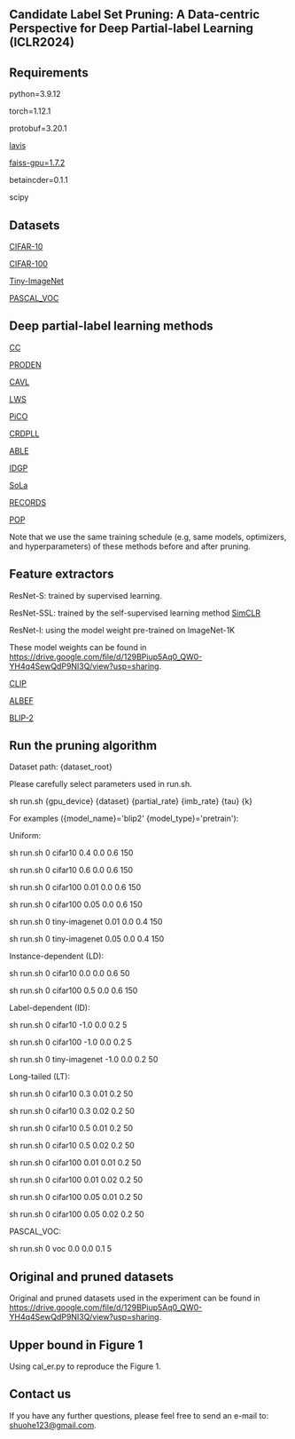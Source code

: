 ## Candidate Label Set Pruning: A Data-centric Perspective for Deep Partial-label Learning (ICLR2024)

## Requirements

python=3.9.12

torch=1.12.1

protobuf=3.20.1

[lavis](https://github.com/salesforce/LAVIS)

[faiss-gpu=1.7.2](https://github.com/facebookresearch/faiss)

betaincder=0.1.1

scipy

## Datasets

[CIFAR-10](https://www.cs.toronto.edu/~kriz/cifar.html) 

[CIFAR-100](https://www.cs.toronto.edu/~kriz/cifar.html)

[Tiny-ImageNet](http://cs231n.stanford.edu/tiny-imagenet-200.zip)

[PASCAL_VOC](https://drive.google.com/file/d/1OxZWambUGPcPttBFg9oo--Vd3j3Xu9tS/view)

## Deep partial-label learning methods

[CC](https://lfeng-ntu.github.io/Code/RCCC.zip)

[PRODEN](https://github.com/lvjiaqi77/PRODEN)

[CAVL](https://github.com/Ferenas/CAVL)

[LWS](https://github.com/hongwei-wen/LW-loss-for-partial-label)

[PiCO](https://github.com/SZU-AdvTech-2022/132-PiCO-Contrastive-Label-Disambiguation-for-Partial-Label-Learning?tab=readme-ov-file)

[CRDPLL](https://github.com/wu-dd/PLCR)

[ABLE](https://github.com/AlphaXia/ABLE)

[IDGP](https://github.com/palm-ml/idgp)

[SoLa](https://github.com/hbzju/SoLar)

[RECORDS](https://github.com/MediaBrain-SJTU/RECORDS-LTPLL)

[POP](https://github.com/palm-ml/POP)

Note that we use the same training schedule (e.g, same models, optimizers, and hyperparameters) of these methods before and after pruning. 

## Feature extractors

ResNet-S: trained by supervised learning.

ResNet-SSL: trained by the self-supervised learning method [SimCLR](https://github.com/sthalles/SimCLR)

ResNet-I: using the model weight pre-trained on ImageNet-1K

These model weights can be found in https://drive.google.com/file/d/129BPiup5Aq0_QW0-YH4q4SewQdP9NI3Q/view?usp=sharing.

[CLIP](https://github.com/salesforce/LAVIS)

[ALBEF](https://github.com/salesforce/LAVIS)

[BLIP-2](https://github.com/salesforce/LAVIS)

## Run the pruning algorithm

Dataset path: {dataset_root}

Please carefully select parameters used in run.sh. 

sh run.sh {gpu_device} {dataset} {partial_rate} {imb_rate} {tau} {k}

For examples ({model_name}='blip2' {model_type}='pretrain'):

Uniform:

sh run.sh 0 cifar10 0.4 0.0 0.6 150

sh run.sh 0 cifar10 0.6 0.0 0.6 150

sh run.sh 0 cifar100 0.01 0.0 0.6 150

sh run.sh 0 cifar100 0.05 0.0 0.6 150

sh run.sh 0 tiny-imagenet 0.01 0.0 0.4 150

sh run.sh 0 tiny-imagenet 0.05 0.0 0.4 150

Instance-dependent (LD):

sh run.sh 0 cifar10 0.0 0.0 0.6 50

sh run.sh 0 cifar100 0.5 0.0 0.6 150

Label-dependent (ID):

sh run.sh 0 cifar10 -1.0 0.0 0.2 5

sh run.sh 0 cifar100 -1.0 0.0 0.2 5

sh run.sh 0 tiny-imagenet -1.0 0.0 0.2 50

Long-tailed (LT):

sh run.sh 0 cifar10 0.3 0.01 0.2 50

sh run.sh 0 cifar10 0.3 0.02 0.2 50

sh run.sh 0 cifar10 0.5 0.01 0.2 50

sh run.sh 0 cifar10 0.5 0.02 0.2 50

sh run.sh 0 cifar100 0.01 0.01 0.2 50

sh run.sh 0 cifar100 0.01 0.02 0.2 50

sh run.sh 0 cifar100 0.05 0.01 0.2 50

sh run.sh 0 cifar100 0.05 0.02 0.2 50

PASCAL_VOC:

sh run.sh 0 voc 0.0 0.0 0.1 5


## Original and pruned datasets

Original and pruned datasets used in the experiment can be found in https://drive.google.com/file/d/129BPiup5Aq0_QW0-YH4q4SewQdP9NI3Q/view?usp=sharing.

## Upper bound in Figure 1

Using cal_er.py to reproduce the Figure 1. 

## Contact us

If you have any further questions, please feel free to send an e-mail to: shuohe123@gmail.com.
